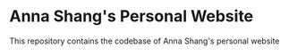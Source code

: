 # Anna Shang's Personal Website
This repository contains the codebase of Anna Shang's personal website
